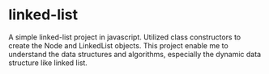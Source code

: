 # linked-list
A simple linked-list project in javascript. Utilized class constructors to create the Node and LinkedList objects. This project enable me to understand the data structures and algorithms, especially the dynamic data structure like linked list. 